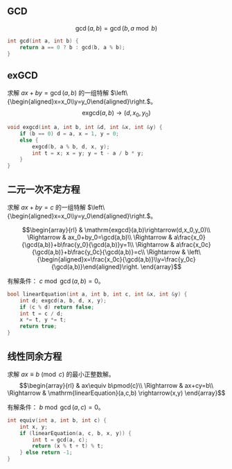 ## GCD
$$\gcd(a,b)=\gcd(b,a\bmod b)$$
```cpp
int gcd(int a, int b) {
    return a == 0 ? b : gcd(b, a % b);
}
```

## exGCD
求解 $ax+by=\gcd(a,b)$ 的一组特解 $\left\{\begin{aligned}x=x_0\\y=y_0\end{aligned}\right.$。
$$\mathrm{exgcd}(a,b)\rightarrow(d,x_0,y_0)$$
```cpp
void exgcd(int a, int b, int &d, int &x, int &y) {
    if (b == 0) d = a, x = 1, y = 0;
    else {
        exgcd(b, a % b, d, x, y);
        int t = x; x = y; y = t - a / b * y;
    }
}
```

<div style="page-break-after: always;"></div>

## 二元一次不定方程
求解 $ax+by=c$ 的一组特解 $\left\{\begin{aligned}x=x_0\\y=y_0\end{aligned}\right.$。

$$\begin{array}{rl}
            & \mathrm{exgcd}(a,b)\rightarrow(d,x_0,y_0)\\
\Rightarrow & ax_0+by_0=\gcd(a,b)\\
\Rightarrow & a\frac{x_0}{\gcd(a,b)}+b\frac{y_0}{\gcd(a,b)}y=1\\
\Rightarrow & a\frac{x_0c}{\gcd(a,b)}+b\frac{y_0c}{\gcd(a,b)}=c\\
\Rightarrow & \left\{\begin{aligned}x=\frac{x_0c}{\gcd(a,b)}\\y=\frac{y_0c}{\gcd(a,b)}\end{aligned}\right.
\end{array}$$

有解条件： $c \bmod \gcd(a,b) = 0$。

```cpp
bool linearEquation(int a, int b, int c, int &x, int &y) {
    int d; exgcd(a, b, d, x, y);
    if (c % d) return false;
    int t = c / d;
    x *= t, y *= t;
    return true;
}
```
<div style="page-break-after: always;"></div>

## 线性同余方程
求解 $ax\equiv b\pmod{c}$ 的最小正整数解。
$$\begin{array}{rl}
            & ax\equiv b\pmod{c}\\
\Rightarrow & ax+cy=b\\
\Rightarrow & \mathrm{linearEquation}(a,c,b) \rightarrow(x,y)
\end{array}$$

有解条件： $b \bmod \gcd(a,c) = 0$。

```cpp
int equiv(int a, int b, int c) {
    int x, y;
    if (linearEquation(a, c, b, x, y)) {
        int t = gcd(a, c);
        return (x % t + t) % t;
    } else return -1;
}
```